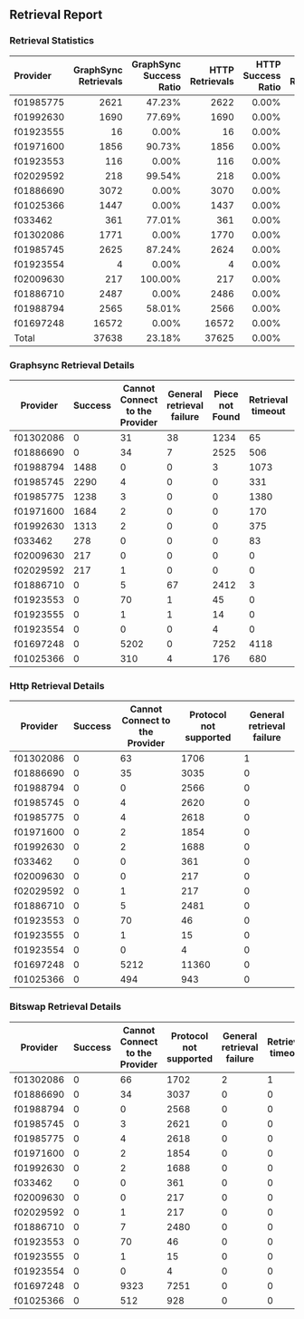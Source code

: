 ## Retrieval Report
### Retrieval Statistics
| Provider  | GraphSync Retrievals | GraphSync Success Ratio | HTTP Retrievals | HTTP Success Ratio | Bitswap Retrievals | Bitswap Success Ratio |
| :-------- | -------------------: | ----------------------: | --------------: | -----------------: | -----------------: | --------------------: |
| f01985775 |                 2621 |                  47.23% |            2622 |              0.00% |               2622 |                 0.00% |
| f01992630 |                 1690 |                  77.69% |            1690 |              0.00% |               1690 |                 0.00% |
| f01923555 |                   16 |                   0.00% |              16 |              0.00% |                 16 |                 0.00% |
| f01971600 |                 1856 |                  90.73% |            1856 |              0.00% |               1856 |                 0.00% |
| f01923553 |                  116 |                   0.00% |             116 |              0.00% |                116 |                 0.00% |
| f02029592 |                  218 |                  99.54% |             218 |              0.00% |                218 |                 0.00% |
| f01886690 |                 3072 |                   0.00% |            3070 |              0.00% |               3071 |                 0.00% |
| f01025366 |                 1447 |                   0.00% |            1437 |              0.00% |               1440 |                 0.00% |
| f033462   |                  361 |                  77.01% |             361 |              0.00% |                361 |                 0.00% |
| f01302086 |                 1771 |                   0.00% |            1770 |              0.00% |               1771 |                 0.00% |
| f01985745 |                 2625 |                  87.24% |            2624 |              0.00% |               2624 |                 0.00% |
| f01923554 |                    4 |                   0.00% |               4 |              0.00% |                  4 |                 0.00% |
| f02009630 |                  217 |                 100.00% |             217 |              0.00% |                217 |                 0.00% |
| f01886710 |                 2487 |                   0.00% |            2486 |              0.00% |               2487 |                 0.00% |
| f01988794 |                 2565 |                  58.01% |            2566 |              0.00% |               2568 |                 0.00% |
| f01697248 |                16572 |                   0.00% |           16572 |              0.00% |              16574 |                 0.00% |
| Total     |                37638 |                  23.18% |           37625 |              0.00% |              37635 |                 0.00% |

### Graphsync Retrieval Details
| Provider  | Success | Cannot Connect to the Provider | General retrieval failure | Piece not Found | Retrieval timeout | Unconfirmed block transfer | deal_rejected_price_too_low | Provider not online | Retrieval not free |
| --------- | ------- | ------------------------------ | ------------------------- | --------------- | ----------------- | -------------------------- | --------------------------- | ------------------- | ------------------ |
| f01302086 | 0       | 31                             | 38                        | 1234            | 65                | 0                          | 12                          | 39                  | 352                |
| f01886690 | 0       | 34                             | 7                         | 2525            | 506               | 0                          | 0                           | 0                   | 0                  |
| f01988794 | 1488    | 0                              | 0                         | 3               | 1073              | 1                          | 0                           | 0                   | 0                  |
| f01985745 | 2290    | 4                              | 0                         | 0               | 331               | 0                          | 0                           | 0                   | 0                  |
| f01985775 | 1238    | 3                              | 0                         | 0               | 1380              | 0                          | 0                           | 0                   | 0                  |
| f01971600 | 1684    | 2                              | 0                         | 0               | 170               | 0                          | 0                           | 0                   | 0                  |
| f01992630 | 1313    | 2                              | 0                         | 0               | 375               | 0                          | 0                           | 0                   | 0                  |
| f033462   | 278     | 0                              | 0                         | 0               | 83                | 0                          | 0                           | 0                   | 0                  |
| f02009630 | 217     | 0                              | 0                         | 0               | 0                 | 0                          | 0                           | 0                   | 0                  |
| f02029592 | 217     | 1                              | 0                         | 0               | 0                 | 0                          | 0                           | 0                   | 0                  |
| f01886710 | 0       | 5                              | 67                        | 2412            | 3                 | 0                          | 0                           | 0                   | 0                  |
| f01923553 | 0       | 70                             | 1                         | 45              | 0                 | 0                          | 0                           | 0                   | 0                  |
| f01923555 | 0       | 1                              | 1                         | 14              | 0                 | 0                          | 0                           | 0                   | 0                  |
| f01923554 | 0       | 0                              | 0                         | 4               | 0                 | 0                          | 0                           | 0                   | 0                  |
| f01697248 | 0       | 5202                           | 0                         | 7252            | 4118              | 0                          | 0                           | 0                   | 0                  |
| f01025366 | 0       | 310                            | 4                         | 176             | 680               | 277                        | 0                           | 0                   | 0                  |

### Http Retrieval Details
| Provider  | Success | Cannot Connect to the Provider | Protocol not supported | General retrieval failure |
| --------- | ------- | ------------------------------ | ---------------------- | ------------------------- |
| f01302086 | 0       | 63                             | 1706                   | 1                         |
| f01886690 | 0       | 35                             | 3035                   | 0                         |
| f01988794 | 0       | 0                              | 2566                   | 0                         |
| f01985745 | 0       | 4                              | 2620                   | 0                         |
| f01985775 | 0       | 4                              | 2618                   | 0                         |
| f01971600 | 0       | 2                              | 1854                   | 0                         |
| f01992630 | 0       | 2                              | 1688                   | 0                         |
| f033462   | 0       | 0                              | 361                    | 0                         |
| f02009630 | 0       | 0                              | 217                    | 0                         |
| f02029592 | 0       | 1                              | 217                    | 0                         |
| f01886710 | 0       | 5                              | 2481                   | 0                         |
| f01923553 | 0       | 70                             | 46                     | 0                         |
| f01923555 | 0       | 1                              | 15                     | 0                         |
| f01923554 | 0       | 0                              | 4                      | 0                         |
| f01697248 | 0       | 5212                           | 11360                  | 0                         |
| f01025366 | 0       | 494                            | 943                    | 0                         |

### Bitswap Retrieval Details
| Provider  | Success | Cannot Connect to the Provider | Protocol not supported | General retrieval failure | Retrieval timeout |
| --------- | ------- | ------------------------------ | ---------------------- | ------------------------- | ----------------- |
| f01302086 | 0       | 66                             | 1702                   | 2                         | 1                 |
| f01886690 | 0       | 34                             | 3037                   | 0                         | 0                 |
| f01988794 | 0       | 0                              | 2568                   | 0                         | 0                 |
| f01985745 | 0       | 3                              | 2621                   | 0                         | 0                 |
| f01985775 | 0       | 4                              | 2618                   | 0                         | 0                 |
| f01971600 | 0       | 2                              | 1854                   | 0                         | 0                 |
| f01992630 | 0       | 2                              | 1688                   | 0                         | 0                 |
| f033462   | 0       | 0                              | 361                    | 0                         | 0                 |
| f02009630 | 0       | 0                              | 217                    | 0                         | 0                 |
| f02029592 | 0       | 1                              | 217                    | 0                         | 0                 |
| f01886710 | 0       | 7                              | 2480                   | 0                         | 0                 |
| f01923553 | 0       | 70                             | 46                     | 0                         | 0                 |
| f01923555 | 0       | 1                              | 15                     | 0                         | 0                 |
| f01923554 | 0       | 0                              | 4                      | 0                         | 0                 |
| f01697248 | 0       | 9323                           | 7251                   | 0                         | 0                 |
| f01025366 | 0       | 512                            | 928                    | 0                         | 0                 |
